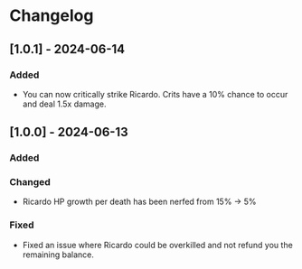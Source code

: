 # Changelog

## [1.0.1] - 2024-06-14
### Added
- You can now critically strike Ricardo. Crits have a 10% chance to occur and deal 1.5x damage.


## [1.0.0] - 2024-06-13
### Added

### Changed
- Ricardo HP growth per death has been nerfed from 15% -> 5%

### Fixed
- Fixed an issue where Ricardo could be overkilled and not refund you the remaining balance.
